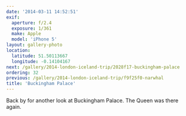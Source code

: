 ```yaml
---
date: '2014-03-11 14:52:51'
exif:
  aperture: f/2.4
  exposure: 1/361
  make: Apple
  model: 'iPhone 5'
layout: gallery-photo
location:
  latitude: 51.50113667
  longitude: -0.14104167
next: /gallery/2014-london-iceland-trip/2028f17-buckingham-palace
ordering: 32
previous: /gallery/2014-london-iceland-trip/f9f25f0-narwhal
title: 'Buckingham Palace'
---
```


Back by for another look at Buckingham Palace. The Queen was there again.
